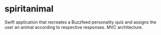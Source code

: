 # spiritanimal
Swift application that recreates a Buzzfeed personality quiz and assigns the user an animal according to respective responses. MVC architecture.
